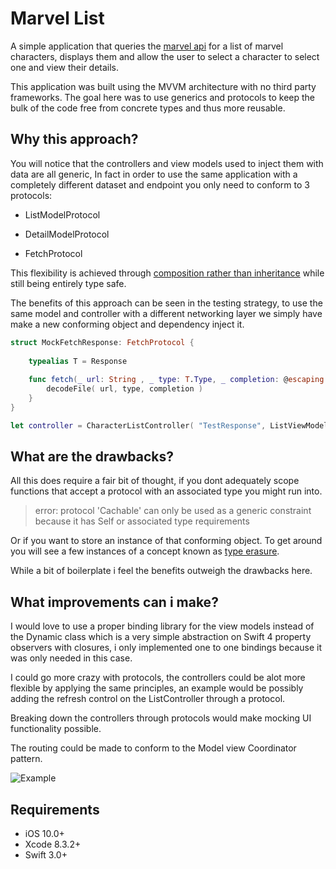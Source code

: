 Marvel List
==========================

A simple application that queries the [marvel api](https://developer.marvel.com/) for a list of marvel characters, displays them and allow the user to select a character to select one and view their details.

This application was built using the MVVM architecture with no third party frameworks. The goal here was to use generics and protocols to keep the bulk of the code free from concrete types and thus more reusable.

## Why this approach?

You will notice that the controllers and view models used to inject them with data are all generic, In fact in order to use the same application with a completely different dataset and endpoint you only need to conform to 3 protocols:

* ListModelProtocol

* DetailModelProtocol

* FetchProtocol

This flexibility is achieved through [composition rather than inheritance](https://en.wikipedia.org/wiki/Composition_over_inheritance) while still being entirely type safe.

The benefits of this approach can be seen in the testing strategy, to use the same model and controller with a different networking layer we simply have make a new conforming object and dependency inject it.

```swift
struct MockFetchResponse: FetchProtocol {
    
    typealias T = Response
    
    func fetch(_ url: String , _ type: T.Type, _ completion: @escaping (Result<T>) -> Void) {
        decodeFile( url, type, completion )
    }
}

let controller = CharacterListController( "TestResponse", ListViewModel(), MockFetchResponse() )

```

## What are the drawbacks?

All this does require a fair bit of thought, if you dont adequately scope functions that accept a protocol with an associated type you might run into.

> error: protocol 'Cachable' can only be used as a generic constraint because it has Self or associated type requirements

Or if you want to store an instance of that conforming object. To get around you will see a few instances of a concept known as [type erasure](https://medium.com/swiftworld/swift-world-type-erasure-5b720bc0318a).

While a bit of boilerplate i feel the benefits outweigh the drawbacks here.

## What improvements can i make?

I would love to use a proper binding library for the view models instead of the Dynamic class which is a very simple abstraction on Swift 4 property observers with closures, i only implemented one to one bindings because it was only needed in this case.

I could go more crazy with protocols, the controllers could be alot more flexible by applying the same principles, an example would be possibly adding the refresh control on the ListController through a protocol.

Breaking down the controllers through protocols would make mocking UI functionality possible.

The routing could be made to conform to the Model view Coordinator pattern.

![Example](https://github.com/DavidCMurphy/Marvel-List/blob/master/example.gif)

## Requirements

- iOS 10.0+
- Xcode 8.3.2+
- Swift 3.0+
